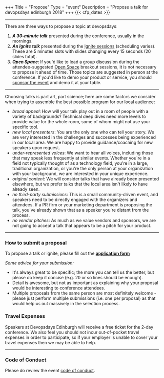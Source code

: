 +++
Title = "Propose"
Type = "event"
Description = "Propose a talk for devopsdays edinburgh 2018"
+++
  {{< cfp_dates >}}

<hr>

There are three ways to propose a topic at devopsdays:
<ol>
  <li><strong><em>A 30-minute talk</em></strong> presented during the conference, usually in the mornings.</li>
  <li><strong><em>An Ignite talk</em></strong> presented during the <a href="/pages/ignite-talks-format">Ignite sessions</a> (scheduling varies). These are 5 minutes slots with slides changing every 15 seconds (20 slides total).</li>
  <li><strong><em>Open Space</em></strong>: If you'd like to lead a group discussion during the attendee-suggested <a href="/pages/open-space-format">Open Space</a> breakout sessions, it is not necessary to propose it ahead of time. Those topics are suggested in person at the conference. If you'd like to demo your product or service, you should <a href="../sponsor">sponsor the event</a> and demo it at your table.
</ol>

<hr>

Choosing talks is part art, part science; here are some factors we consider when trying to assemble the best possible program for our local audience:

- _broad appeal_: How will your talk play out in a room of people with a variety of backgrounds? Technical deep dives need more levels to provide value for the whole room, some of whom might not use your specific tool.
- _new local presenters_: You are the only one who can tell your story. We are very interested in the challenges and successes being experienced in our local area. We are happy to provide guidance/coaching for new speakers upon request.
- _under-represented voices_: We want to hear all voices, including those that may speak less frequently at similar events. Whether you're in a field not typically thought of as a technology field, you're in a large, traditional organization, or you're the only person at your organization with your background, we are interested in your unique experience.
- _original content_: We will consider talks that have already been presented elsewhere, but we prefer talks that the local area isn't likely to have already seen.
- _no third-party submissions_: This is a small community-driven event, and speakers need to be directly engaged with the organizers and attendees. If a PR firm or your marketing department is proposing the talk, you've already shown that as a speaker you're distant from the process.
- _no vendor pitches_: As much as we value vendors and sponsors, we are not going to accept a talk that appears to be a pitch for your product.

<hr>

<h3>How to submit a proposal</h3>

To propose a talk or ignite, please fill out the <b><a href="https://goo.gl/forms/XaJBUgQB0mbdraPu1" target="_blank">application form</a></b>

<em>Some advice for your submission:</em>
<ul>
	<li>It's always great to be specific; the more you can tell us the better, but please do keep it concise (e.g. 20 or so lines should be enough).</li>
	<li>Detail is awesome, but not as important as explaining why your proposal would be interesting to conference attendees.</li>
	<li>Multiple proposals from the same person are most definitely welcome - please just perform multiple submissions (i.e. one per proposal) as that would help us out massively in the selection process.</li> 
</ul>

<h3>Travel Expenses</h3>
Speakers at Devopsdays Edinburgh will receive a free ticket for the 2-day conference. We also feel you should not incur out-of-pocket travel expenses in order to participate, so if your employer is unable to cover your travel expenses then we may be able to help.

<hr/>
<h3>Code of Conduct</h3>
Please do review the event <a href="/events/2018-edinburgh/conduct/">code of conduct</a>.
